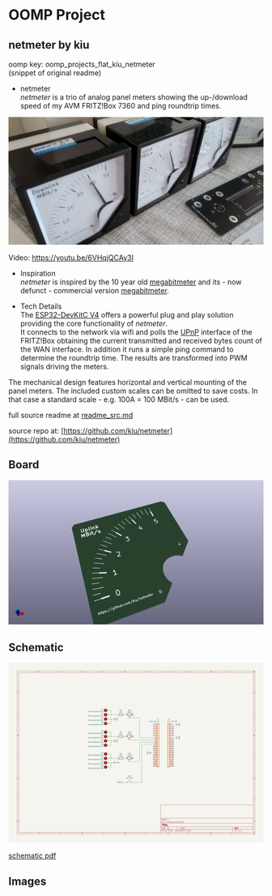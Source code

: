 # OOMP Project  
## netmeter  by kiu  
  
oomp key: oomp_projects_flat_kiu_netmeter  
(snippet of original readme)  
  
- netmeter  
*netmeter* is a trio of analog panel meters showing the up-/download speed of my AVM FRITZ!Box 7360 and ping roundtrip times.  
  
![netmeter](https://raw.githubusercontent.com/kiu/netmeter/master/pics/netmeter_banner.jpg)  
  
Video: https://youtu.be/6VHqjQCAy3I  
  
- Inspiration  
*netmeter* is inspired by the 10 year old [megabitmeter](http://dk7sl.de/2010/11/11/megabitmeter/) and its - now defunct - commercial version [megabitmeter](http://megabitmeter.de).  
  
- Tech Details  
The [ESP32-DevKitC V4](https://www.espressif.com/en/products/devkits/esp32-devkitc) offers a powerful plug and play solution providing the core functionality of *netmeter*.  
It connects to the network via wifi and polls the [UPnP](https://en.wikipedia.org/wiki/Universal_Plug_and_Play) interface of the FRITZ!Box obtaining the current transmitted and received bytes count of the WAN interface. In addition it runs a simple ping command to determine the roundtrip time. The results are transformed into PWM signals driving the meters.  
  
The mechanical design features horizontal and vertical mounting of the panel meters. The included custom scales can be omitted to save costs. In that case a standard scale - e.g. 100A = 100 MBit/s - can be used.  
  
  full source readme at [readme_src.md](readme_src.md)  
  
source repo at: [https://github.com/kiu/netmeter](https://github.com/kiu/netmeter)  
## Board  
  
[![working_3d.png](working_3d_600.png)](working_3d.png)  
## Schematic  
  
[![working_schematic.png](working_schematic_600.png)](working_schematic.png)  
  
[schematic pdf](working_schematic.pdf)  
## Images  
